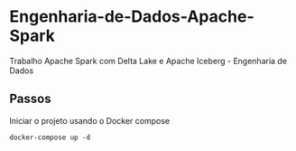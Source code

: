 # Engenharia-de-Dados-Apache-Spark
Trabalho Apache Spark com Delta Lake e Apache Iceberg - Engenharia de Dados

## Passos

Iniciar o projeto usando o Docker compose 

```
docker-compose up -d
```

